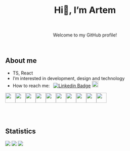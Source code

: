 <br>
<h1 align="center">Hi👋, I’m Artem <br><br></h1>
<p align="center"> Welcome to my GitHub profile! </p>
<br>

## About me

- TS, React
-  I’m interested in development, design and technology
-  How to reach me: &nbsp; [![Linkedin Badge](https://img.shields.io/badge/-Artem_Kabanov-white?style=flat&logo=Linkedin&logoColor=blue)](https://www.linkedin.com/in/artem-kabanov-b53a28217/) <a href="https://t.me/artemtricks"><img height="20" width="20" src="https://cdn.jsdelivr.net/npm/simple-icons@v12/icons/telegram.svg"  /></a>


<div style="display: flex; flex-direction: row;">
<img height="32" width="32" src="https://cdn.jsdelivr.net/npm/simple-icons@v12/icons/react.svg"  />
<img height="32" width="32" src="https://cdn.jsdelivr.net/npm/simple-icons@v12/icons/typescript.svg"  />
<img height="32" width="32" src="https://cdn.jsdelivr.net/npm/simple-icons@v12/icons/nestjs.svg"  />
<img height="32" width="32" src="https://cdn.jsdelivr.net/npm/simple-icons@v12/icons/reactquery.svg"  />
<img height="32" width="32" src="https://cdn.jsdelivr.net/npm/simple-icons@v12/icons/reacthookform.svg" />
<img height="32" width="32" src="https://cdn.jsdelivr.net/npm/simple-icons@v12/icons/redux.svg" />
<img height="32" width="32" src="https://cdn.jsdelivr.net/npm/simple-icons@v12/icons/vite.svg" />
<img height="32" width="32" src="https://cdn.jsdelivr.net/npm/simple-icons@v12/icons/nextdotjs.svg" />
<img height="32" width="32" src="https://cdn.jsdelivr.net/npm/simple-icons@v12/icons/mongodb.svg" />
<img height="32" width="32" src="https://cdn.jsdelivr.net/npm/simple-icons@v12/icons/postgresql.svg" />
</div>


<br><br>


## Statistics

![](https://github-profile-summary-cards.vercel.app/api/cards/profile-details?username=artemtricks&theme=default)
![](http://github-profile-summary-cards.vercel.app/api/cards/stats?username=artemtricks&theme=default)
![](http://github-profile-summary-cards.vercel.app/api/cards/repos-per-language?username=artemtricks&theme=default)
